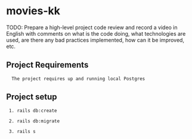 # movies-kk

TODO: Prepare a high-level project code review and record a video in English with comments on what is the code doing, what technologies are used, are there any bad practices implemented, how can it be improved, etc.

## Project Requirements
```
  The project requires up and running local Postgres
```

## Project setup

```
 1. rails db:create
```

```
 2. rails db:migrate
```

```
 3. rails s
```
